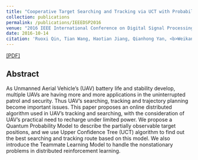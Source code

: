 ```yaml
---
title: "Cooperative Target Searching and Tracking via UCT with Probability Distribution Model"
collection: publications
permalink: /publications/IEEEDSP2016
venue: "2016 IEEE International Conference on Digital Signal Processing (DSP)"
date: 2016-10-14
citation: 'Ruoxi Qin, Tian Wang, Haotian Jiang, Qianhong Yan, <b>Weikang Wang</b>, Hichem Snoussi. <i>2016 IEEE International Conference on Digital Signal Processing (DSP)</i>.'
---
```

[[PDF]](https://ieeexplore.ieee.org/document/7868620)

## Abstract
As Unmanned Aerial Vehicle’s (UAV) battery life and stability develop, multiple UAVs are having more and more applications in the uninterrupted patrol and security. Thus UAV’s searching, tracking and trajectory planning become important issues. This paper proposes an online distributed algorithm used in UAV’s tracking and searching, with the consideration of UAV’s practical need to recharge under limited power. We propose a Quantum Probability Model to describe the partially observable target positions, and we use Upper Confidence Tree (UCT) algorithm to find out the best searching and tracking route based on this model. We also introduce the Teammate Learning Model to handle the nonstationary problems in distributed reinforcement learning.
